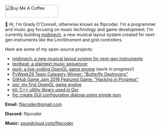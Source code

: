 
<a href="https://www.buymeacoffee.com/flipcoder" target="_blank"><img src="https://cdn.buymeacoffee.com/buttons/default-orange.png" alt="Buy Me A Coffee" height="41" width="174"></a>

👋 Hi, I'm Grady O'Connell, otherwise known as flipcoder.  I'm a programmer and music guy focusing on music technology and game development.  I'm currently building [midimech](https://github.com/flipcoder/midimech), a new musical layout system created for next-gen instruments like the LinnStrument and grid controllers.

Here are some of my open-source projects:
- [midimech: a new musical layout system for next-gen instruments](https://github.com/flipcoder/midimech)
- [textbeat: a plaintext music sequencer](https://github.com/flipcoder/textbeat)
- [qork: a live-coding OpenGL game engine](https://github.com/flipcoder/qork) (work in progress!)
- [PyWeek29 Team Category Winner: "Butterfly Destroyers"](https://github.com/PythonixCoders/PyWeek29)
- [GitHub Game Jam 2016 Featured Game: "Hacking in Progress"](https://github.com/flipcoder/game-off-2016)
- [qor: my first OpenGL game engine](https://github.com/flipcoder/qor)
- [kit: C++ utility library used in Qor](https://github.com/flipcoder/kit)
- [fig: create GUI configuration dialogs using simple json](https://github.com/flipcoder/fig)

**Email:** flipcoder@gmail.com

**Discord:** flipcoder

**Music:** [soundcloud.com/flipcoder](https://soundcloud.com/flipcoder)
